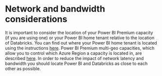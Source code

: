 # Network and bandwidth considerations

It is important to consider the location of your Power BI Premium capacity (if you are using one) or your Power BI home tenant relative to the location of Databricks. 
You can find out where your Power BI home tenant is located using the instructions [here](https://learn.microsoft.com/en-us/power-bi/admin/service-admin-where-is-my-tenant-located).
Power BI Premium multi-geo capacities, which allow you to control which Azure Region a capacity is located in, are described [here](https://learn.microsoft.com/en-us/power-bi/admin/service-admin-premium-multi-geo).
In order to reduce the impact of network latency and bandwidth you should locate Power BI and Databricks as close to each other as possible.